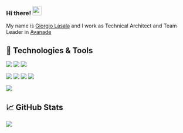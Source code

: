 ### Hi there! <img src="https://media.giphy.com/media/hvRJCLFzcasrR4ia7z/giphy.gif" width="25px">

My name is [Giorgio Lasala](https://www.linkedin.com/in/giorgiolasala/) and I work as Technical Architect and Team Leader in [Avanade](https://www.avanade.com)

## 🔧 Technologies & Tools

![](https://img.shields.io/badge/Code-DotNet-informational?style=flat&logo=dotnet&logoColor=white&color=2bbc8a)
![](https://img.shields.io/badge/Code-C%23-informational?style=flat&logo=csharp&logoColor=white&color=2bbc8a)
![](https://img.shields.io/badge/Code-JavaScript-informational?style=flat&logo=javascript&logoColor=white&color=2bbc8a)

![](https://img.shields.io/badge/Tools-Azure_DevOps-informational?style=flat&logo=azurepipelines&logoColor=white&color=2bbc8a)
![](https://img.shields.io/badge/Tools-Docker-informational?style=flat&logo=docker&logoColor=white&color=2bbc8a)
![](https://img.shields.io/badge/Tools-Kubernetes-informational?style=flat&logo=kubernetes&logoColor=white&color=2bbc8a)
![](https://img.shields.io/badge/Tools-Red_Hat_OpenShift-informational?style=flat&logo=red-hat-open-shift&logoColor=white&color=2bbc8a)

![](https://img.shields.io/badge/Cloud-Azure-informational?style=flat&logo=azurefunctions&logoColor=white&color=2bbc8a)


## &#x1f4c8; GitHub Stats

<a href="https://github.com/salem84">
  <img align="center" src="https://github-readme-stats.vercel.app/api/top-langs/?username=salem84" />
</a>


<!--
**salem84/salem84** is a ✨ _special_ ✨ repository because its `README.md` (this file) appears on your GitHub profile.

Here are some ideas to get you started:

- 🔭 I’m currently working on ...
- 🌱 I’m currently learning ...
- 👯 I’m looking to collaborate on ...
- 🤔 I’m looking for help with ...
- 💬 Ask me about ...
- 📫 How to reach me: ...
- 😄 Pronouns: ...
- ⚡ Fun fact: ...
-->
